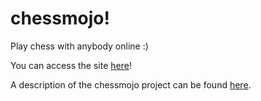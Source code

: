 # chessmojo!
Play chess with anybody online :)

You can access the site [here](http://code.instructorium.com/chess.html)!

A description of the chessmojo project can be found [here](http://code.instructorium.com/chessmojo/).
